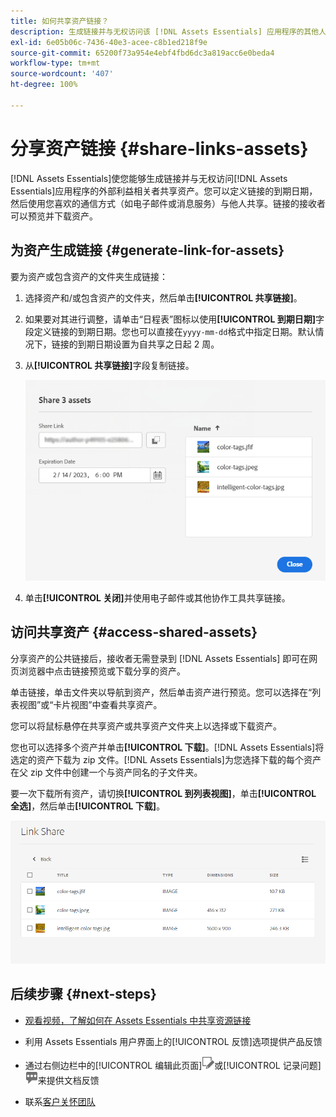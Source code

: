 ```yaml
---
title: 如何共享资产链接？
description: 生成链接并与无权访问该 [!DNL Assets Essentials] 应用程序的其他人共享资产。
exl-id: 6e05b06c-7436-40e3-acee-c8b1ed218f9e
source-git-commit: 65200f73a954e4ebf4fbd6dc3a819acc6e0beda4
workflow-type: tm+mt
source-wordcount: '407'
ht-degree: 100%

---
```


# 分享资产链接 {#share-links-assets}

[!DNL Assets Essentials]使您能够生成链接并与无权访问[!DNL Assets Essentials]应用程序的外部利益相关者共享资产。您可以定义链接的到期日期，然后使用您喜欢的通信方式（如电子邮件或消息服务）与他人共享。链接的接收者可以预览并下载资产。

## 为资产生成链接 {#generate-link-for-assets}

要为资产或包含资产的文件夹生成链接：

1. 选择资产和/或包含资产的文件夹，然后单击&#x200B;**[!UICONTROL 共享链接]**。

1. 如果要对其进行调整，请单击“日程表”图标以使用&#x200B;**[!UICONTROL 到期日期]**&#x200B;字段定义链接的到期日期。您也可以直接在`yyyy-mm-dd`格式中指定日期。默认情况下，链接的到期日期设置为自共享之日起 2 周。

1. 从&#x200B;**[!UICONTROL 共享链接]**&#x200B;字段复制链接。

   ![裁切和拉直图像的选项](assets/share-asset-link.png)

1. 单击&#x200B;**[!UICONTROL 关闭]**&#x200B;并使用电子邮件或其他协作工具共享链接。

## 访问共享资产 {#access-shared-assets}

分享资产的公共链接后，接收者无需登录到 [!DNL Assets Essentials] 即可在网页浏览器中点击链接预览或下载分享的资产。

单击链接，单击文件夹以导航到资产，然后单击资产进行预览。您可以选择在“列表视图”或“卡片视图”中查看共享资产。

您可以将鼠标悬停在共享资产或共享资产文件夹上以选择或下载资产。

您也可以选择多个资产并单击&#x200B;**[!UICONTROL 下载]**。[!DNL Assets Essentials]将选定的资产下载为 zip 文件。[!DNL Assets Essentials]为您选择下载的每个资产在父 zip 文件中创建一个与资产同名的子文件夹。

要一次下载所有资产，请切换&#x200B;**[!UICONTROL 到列表视图]**，单击&#x200B;**[!UICONTROL 全选]**，然后单击&#x200B;**[!UICONTROL 下载]**。

![预览共享资产](assets/preview-shared-assets.png)

## 后续步骤 {#next-steps}

* [观看视频，了解如何在 Assets Essentials 中共享资源链接](https://experienceleague.adobe.com/docs/experience-manager-learn/assets-essentials/basics/link-sharing.html)

* 利用 Assets Essentials 用户界面上的[!UICONTROL 反馈]选项提供产品反馈

* 通过右侧边栏中的[!UICONTROL 编辑此页面]![编辑页面](assets/do-not-localize/edit-page.png)或[!UICONTROL 记录问题]![创建 GitHub 问题](assets/do-not-localize/github-issue.png)来提供文档反馈

* 联系[客户关怀团队](https://experienceleague.adobe.com/?support-solution=General#support)
